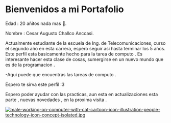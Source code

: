 # Bienvenidos a mi Portafolio

Edad : 20 añitos nada mas 🥉.

Nombre : Cesar Augusto Challco Anccasi.

Actualmente estudiante de la escuela de Ing. de Telecomunicaciones, curso el segundo año en esta carrera, espero seguir asi hasta terminar los 5 años.
Este perfil esta basicamente hecho para la tarea de computo . Es interesante hacer esta clase de cosas, sumergirse en un nuevo mundo que es de la programacion .

-Aqui puede que encuentras las tareas de computo .

Espero te sirva este perfil :3

Espero poder ayudar con las practicas, aun esta en actualizaciones esta parte , nuevas novedades , en la proxima visita .

[![male-working-on-computer-with-cat-cartoon-icon-illustration-people-technology-icon-concept-isolated.jpg](https://i.postimg.cc/Kz2wxcV5/male-working-on-computer-with-cat-cartoon-icon-illustration-people-technology-icon-concept-isolated.jpg)](https://postimg.cc/bGm3RPqG)
